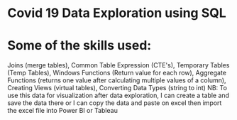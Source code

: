 # Covid 19 Data Exploration using SQL 

# Some of the skills used: 
Joins (merge tables), Common Table Expression (CTE's), Temporary Tables (Temp Tables), 
Windows Functions (Return value for each row), Aggregate Functions (returns one value after calculating multiple values of a column),
Creating Views (virtual tables), Converting Data Types (string to int)
NB: To use this data for visualization after data exploration, I can create a table and save the data there or I can copy the data and paste on excel then import the excel file into Power BI or Tableau
